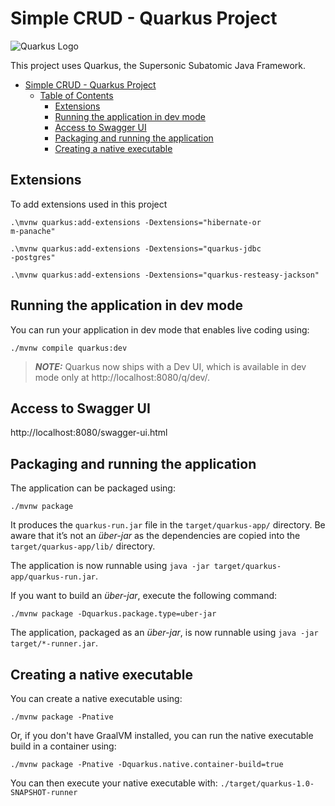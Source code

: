 # Simple CRUD - Quarkus Project

![Quarkus Logo](https://external-content.duckduckgo.com/iu/?u=https%3A%2F%2F1.bp.blogspot.com%2F-gqE2ne-nwS0%2FX68qhcbatLI%2FAAAAAAAABCk%2F8V1-YWJrOqU0XqL52jJjVNya5xzT_PPLgCLcBGAsYHQ%2Fs16000%2Fquarkus.jpg&f=1&nofb=1)

This project uses Quarkus, the Supersonic Subatomic Java Framework.

- [Simple CRUD - Quarkus Project](#simple-crud---quarkus-project)
  * [Table of Contents](#table-of-contents)
    * [Extensions](#extensions)
    * [Running the application in dev mode](#running-the-application-in-dev-mode)
    * [Access to Swagger UI](#access-to-swagger-ui)
    * [Packaging and running the application](#packaging-and-running-the-application)
    * [Creating a native executable](#creating-a-native-executable)

## Extensions
To add extensions used in this project

``` shell script
.\mvnw quarkus:add-extensions -Dextensions="hibernate-or
m-panache" 
```
``` shell script
.\mvnw quarkus:add-extensions -Dextensions="quarkus-jdbc
-postgres"
```
``` shell script
.\mvnw quarkus:add-extensions -Dextensions="quarkus-resteasy-jackson"
```


## Running the application in dev mode

You can run your application in dev mode that enables live coding using:

```shell script
./mvnw compile quarkus:dev
```

> **_NOTE:_**  Quarkus now ships with a Dev UI, which is available in dev mode only at http://localhost:8080/q/dev/.


## Access to Swagger UI

http://localhost:8080/swagger-ui.html

## Packaging and running the application

The application can be packaged using:

```shell script
./mvnw package
```

It produces the `quarkus-run.jar` file in the `target/quarkus-app/` directory. Be aware that it’s not an _über-jar_ as
the dependencies are copied into the `target/quarkus-app/lib/` directory.

The application is now runnable using `java -jar target/quarkus-app/quarkus-run.jar`.

If you want to build an _über-jar_, execute the following command:

```shell script
./mvnw package -Dquarkus.package.type=uber-jar
```

The application, packaged as an _über-jar_, is now runnable using `java -jar target/*-runner.jar`.

## Creating a native executable

You can create a native executable using:

```shell script
./mvnw package -Pnative
```

Or, if you don't have GraalVM installed, you can run the native executable build in a container using:

```shell script
./mvnw package -Pnative -Dquarkus.native.container-build=true
```

You can then execute your native executable with: `./target/quarkus-1.0-SNAPSHOT-runner`

